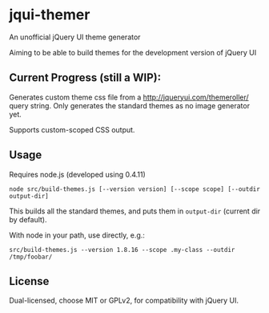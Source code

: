 # jqui-themer

An unofficial jQuery UI theme generator

Aiming to be able to build themes for the development version of jQuery UI

## Current Progress (still a WIP):

Generates custom theme css file from a http://jqueryui.com/themeroller/ query string. Only generates the standard themes as no image generator yet.

Supports custom-scoped CSS output.

## Usage

Requires node.js (developed using 0.4.11)

`node src/build-themes.js [--version version] [--scope scope] [--outdir output-dir]`

This builds all the standard themes, and puts them in `output-dir` (current dir by default).

With node in your path, use directly, e.g.:

`src/build-themes.js --version 1.8.16 --scope .my-class --outdir /tmp/foobar/`

## License

Dual-licensed, choose MIT or GPLv2, for compatibility with jQuery UI.

